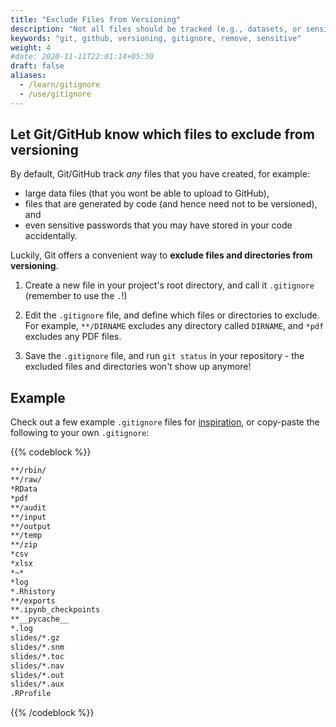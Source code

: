 ```yaml
---
title: "Exclude Files from Versioning"
description: "Not all files should be tracked (e.g., datasets, or sensitive information). Learn how to exclude them from versioning!"
keywords: "git, github, versioning, gitignore, remove, sensitive"
weight: 4
#date: 2020-11-11T22:01:14+05:30
draft: false
aliases:
  - /learn/gitignore
  - /use/gitignore
---
```


## Let Git/GitHub know which files to exclude from versioning

By default, Git/GitHub track *any* files that you have created, for example:
- large data files (that you wont be able to upload to GitHub),
- files that are generated by code (and hence need not to be versioned), and
- even sensitive passwords that you may have stored in your code accidentally.

Luckily, Git offers a convenient way to __exclude files and directories from versioning__.

1. Create a new file in your project's root directory, and call it `.gitignore` (remember to use the `.`!)

2. Edit the `.gitignore` file, and define which files or directories to exclude. For example, `**/DIRNAME` excludes any directory called `DIRNAME`, and `*pdf` excludes any PDF files.

3. Save the `.gitignore` file, and run `git status` in your repository - the excluded files and directories won't show up anymore!

## Example

Check out a few example `.gitignore` files for [inspiration](https://github.com/rgreminger/example-make-workflow/blob/master/.gitignore), or copy-paste the following to your own `.gitignore`:

{{% codeblock %}}
```txt
**/rbin/
**/raw/
*RData
*pdf
**/audit
**/input
**/output
**/temp
**/zip
*csv
*xlsx
*~*
*log
*.Rhistory
**/exports
**.ipynb_checkpoints
**__pycache__
*.log
slides/*.gz
slides/*.snm
slides/*.toc
slides/*.nav
slides/*.out
slides/*.aux
.RProfile
```
{{% /codeblock %}}
